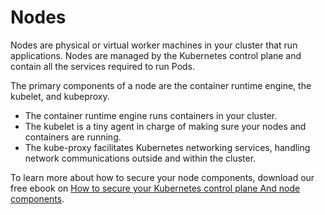 # Nodes

Nodes are physical or virtual worker machines in your cluster that run applications. Nodes are managed by the Kubernetes control plane and contain all the services required to run Pods. 

The primary components of a node are the container runtime engine, the kubelet, and kubeproxy. 

- The container runtime engine runs containers in your cluster.
- The kubelet is a tiny agent in charge of making sure your nodes and containers are running.
- The kube-proxy facilitates Kubernetes networking services, handling network communications outside and within the cluster.

To learn more about how to secure your node components, download our free ebook on [How to secure your Kubernetes control plane And node components](https://logiq.ai/wp-content/uploads/2021/05/How-to-secure-your-Kubernetes-control-plane-and-node-components.pdf).